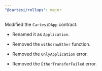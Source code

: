```yaml
---
"@cartesi/rollups": major
---
```


Modified the `CartesiDApp` contract:

-   Renamed it as `Application`.

-   Removed the `withdrawEther` function.

-   Removed the `OnlyApplication` error.

-   Removed the `EtherTransferFailed` error.
